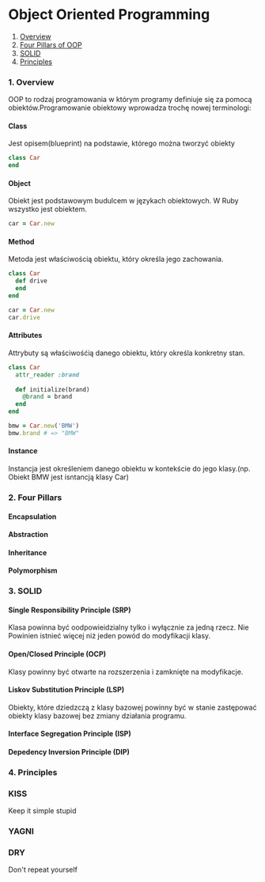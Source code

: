 # Object Oriented Programming

1. [Overview](#overview)
2. [Four Pillars of OOP](#fourPillars)
3. [SOLID](#solid)
4. [Principles](#principles)

### <a name="overview">1. Overview</a>

OOP to rodzaj programowania w którym programy definiuje się za pomocą obiektów.Programowanie obiektowy wprowadza trochę nowej terminologi:


#### Class
Jest opisem(blueprint) na podstawie, którego można tworzyć obiekty

``` Ruby
class Car
end
```

#### Object
Obiekt jest podstawowym budulcem w językach obiektowych. W Ruby wszystko jest obiektem.

``` Ruby
car = Car.new
```

#### Method
Metoda jest właściwością obiektu, który określa jego zachowania.

``` Ruby
class Car
  def drive
  end
end

car = Car.new
car.drive
```

#### Attributes
Attrybuty są właściwośćią danego obiektu, który określa konkretny stan.

``` Ruby
class Car
  attr_reader :brand
  
  def initialize(brand)
    @brand = brand
  end
end

bmw = Car.new('BMW')
bmw.brand # => "BMW"
```

#### Instance
Instancja jest określeniem danego obiektu w kontekście do jego klasy.(np. Obiekt BMW jest isntancją klasy Car)

### <a name="fourPillars">2. Four Pillars</a>

#### Encapsulation
#### Abstraction
#### Inheritance
#### Polymorphism

### <a name="solid">3. SOLID</a>

#### Single Responsibility Principle (SRP)
Klasa powinna być oodpowieidzialny tylko i wyłącznie za jedną rzecz. Nie Powinien istnieć więcej niż jeden powód do modyfikacji klasy.

#### Open/Closed Principle (OCP)
Klasy powinny być otwarte na rozszerzenia i zamknięte na modyfikacje.

#### Liskov Substitution Principle (LSP)
Obiekty, które dziedzczą z klasy bazowej powinny być w stanie zastępować obiekty klasy bazowej bez zmiany działania programu.

#### Interface Segregation Principle (ISP)

#### Depedency Inversion Principle (DIP)

### <a name="principles">4. Principles</a>

### KISS
Keep it simple stupid
### YAGNI
### DRY
Don't repeat yourself
